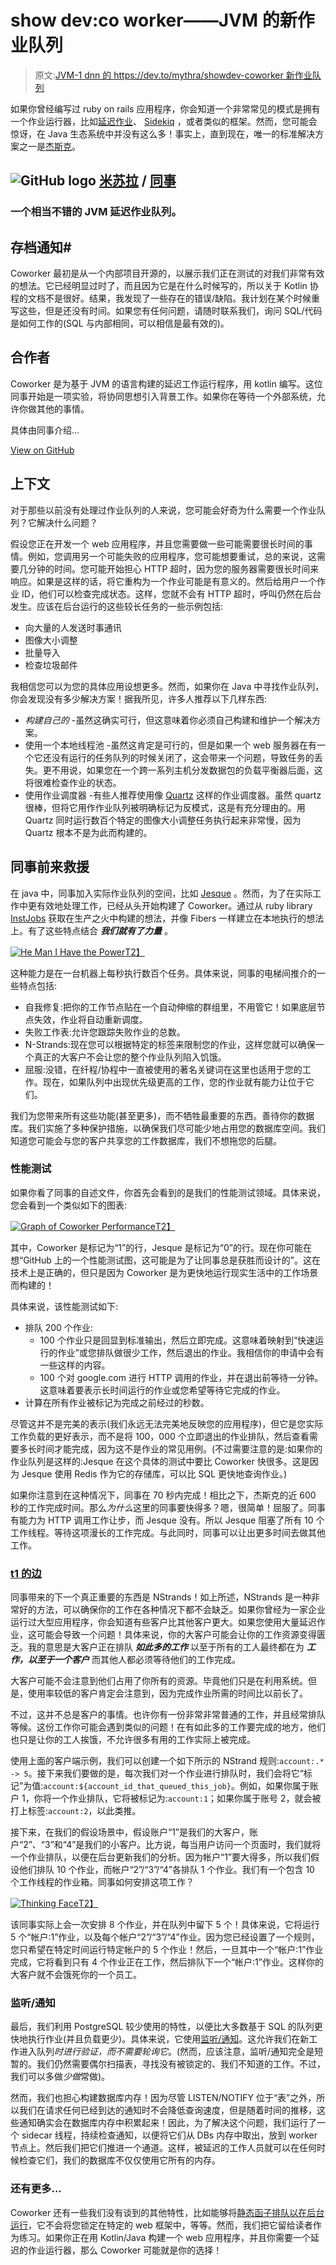 # show dev:co worker——JVM 的新作业队列

> 原文:[JVM-1 dnn 的 https://dev.to/mythra/showdev-coworker 新作业队列](https://dev.to/mythra/showdev-coworker---a-new-job-queue-for-the-jvm-1dnn)

如果你曾经编写过 ruby on rails 应用程序，你会知道一个非常常见的模式是拥有一个作业运行器，比如[延迟作业](https://github.com/collectiveidea/delayed_job)、 [Sidekiq](https://github.com/mperham/sidekiq) ，或者类似的框架。然而，您可能会惊讶，在 Java 生态系统中并没有这么多！事实上，直到现在，唯一的标准解决方案之一是[杰斯克](https://github.com/gresrun/jesque)。

## ![GitHub logo](../Images/75095a8afc1e0f207cda715962e75c8d.png) [米苏拉](https://github.com/Mythra) / [同事](https://github.com/Mythra/Coworker)

### 一个相当不错的 JVM 延迟作业队列。

<article class="markdown-body entry-content container-lg" itemprop="text">

# 存档通知#

Coworker 最初是从一个内部项目开源的，以展示我们正在测试的对我们非常有效的想法。它已经明显过时了，而且因为它是在什么时候写的，所以关于 Kotlin 协程的文档不是很好。结果，我发现了一些存在的错误/缺陷。我计划在某个时候重写这些，但是还没有时间。如果您有任何问题，请随时联系我们，询问 SQL/代码是如何工作的(SQL 与内部相同，可以相信是最有效的)。

# 合作者

Coworker 是为基于 JVM 的语言构建的延迟工作运行程序，用 kotlin 编写。这位同事开始是一项实验，将协同思想引入背景工作。如果你在等待一个外部系统，允许你做其他的事情。

具体由同事介绍…

</article>

[View on GitHub](https://github.com/Mythra/Coworker)

## [](#context)上下文

对于那些以前没有处理过作业队列的人来说，您可能会好奇为什么需要一个作业队列？它解决什么问题？

假设您正在开发一个 web 应用程序，并且您需要做一些可能需要很长时间的事情。例如，您调用另一个可能失败的应用程序，您可能想要重试，总的来说，这需要几分钟的时间。您可能开始担心 HTTP 超时，因为您的服务器需要很长时间来响应。如果是这样的话，将它重构为一个作业可能是有意义的。然后给用户一个作业 ID，他们可以检查完成状态。这样，您就不会有 HTTP 超时，呼叫仍然在后台发生。应该在后台运行的这些较长任务的一些示例包括:

*   向大量的人发送时事通讯
*   图像大小调整
*   批量导入
*   检查垃圾邮件

我相信您可以为您的具体应用设想更多。然而，如果你在 Java 中寻找作业队列，你会发现没有多少解决方案！据我所见，许多人推荐以下几样东西:

*   *构建自己的* -虽然这确实可行，但这意味着你必须自己构建和维护一个解决方案。
*   使用一个本地线程池 -虽然这肯定是可行的，但是如果一个 web 服务器在有一个它还没有运行的任务队列的时候关闭了，这会带来一个问题，导致任务的丢失。更不用说，如果您在一个跨一系列主机分发数据包的负载平衡器后面，这将很难检查作业的状态。
*   使用作业调度器 -有些人推荐使用像 [Quartz](http://www.quartz-scheduler.org/) 这样的作业调度器。虽然 quartz 很棒，但将它用作作业队列被明确标记为反模式，这是有充分理由的。用 Quartz 同时运行数百个特定的图像大小调整任务执行起来非常慢，因为 Quartz 根本不是为此而构建的。

## [](#coworker-to-the-rescue)同事前来救援

在 java 中，同事加入实际作业队列的空间，比如 [Jesque](https://github.com/gresrun/jesque) 。然而，为了在实际工作中更有效地处理工作，已经从头开始构建了 Coworker。通过从 ruby library [InstJobs](https://github.com/instructure/inst-jobs) 获取在生产之火中构建的想法，并像 Fibers 一样建立在本地执行的想法上。有了这些特点结合 ***我们就有了力量*** 。

[![He Man I Have the Power](../Images/8f0555ce481a665bfbb4e9d1c12e1ceb.png)T2】](https://res.cloudinary.com/practicaldev/image/fetch/s--78TNGcx8--/c_limit%2Cf_auto%2Cfl_progressive%2Cq_66%2Cw_880/https://public-clownfront-distribution.insops.net/images/IHaveThePower.gif)

这种能力是在一台机器上每秒执行数百个任务。具体来说，同事的电梯间推介的一些特点包括:

*   自我修复:把你的工作节点贴在一个自动伸缩的群组里，不用管它！如果底层节点失效，作业将自动重新调度。
*   失败工作表:允许您跟踪失败作业的总数。
*   N-Strands:现在您可以根据特定的标签来限制您的作业，这样您就可以确保一个真正的大客户不会让您的整个作业队列陷入饥饿。
*   屈服:没错，在纤程/协程中一直被使用的著名关键词在这里也适用于您的工作。现在，如果队列中出现优先级更高的工作，您的作业就有能力让位于它们。

我们为您带来所有这些功能(甚至更多)，而不牺牲最重要的东西。善待你的数据库。我们实施了多种保护措施，以确保我们尽可能少地占用您的数据库空间。我们知道您可能会与您的客户共享您的工作数据库，我们不想拖您的后腿。

### [](#performance-testing)性能测试

如果你看了同事的自述文件，你首先会看到的是我们的性能测试领域。具体来说，您会看到一个类似如下的图表:

[![Graph of Coworker Performance](../Images/f335611e1fe3131a720f2f87d9d05b2b.png)T2】](https://res.cloudinary.com/practicaldev/image/fetch/s--24TSvcGo--/c_limit%2Cf_auto%2Cfl_progressive%2Cq_auto%2Cw_880/https://raw.githubusercontent.com/SecurityInsanity/Coworker/master/bench/coworker-timings.png)

其中，Coworker 是标记为“1”的行，Jesque 是标记为“0”的行。现在你可能在想“GitHub 上的一个性能测试图，这可能是为了让同事总是获胜而设计的”。这在技术上是正确的，但只是因为 Coworker 是为更快地运行现实生活中的工作场景而构建的！

具体来说，该性能测试如下:

*   排队 200 个作业:
    *   100 个作业只是回显到标准输出，然后立即完成。这意味着映射到“快速运行的作业”或您排队做很少工作，然后退出的作业。我相信你的申请中会有一些这样的内容。
    *   100 个对 google.com 进行 HTTP 调用的作业，并在退出前等待一分钟。这意味着要表示长时间运行的作业或您希望等待它完成的作业。
*   计算在所有作业被标记为完成之前经过的秒数。

尽管这并不是完美的表示(我们永远无法完美地反映您的应用程序)，但它是您实际工作负载的更好表示，而不是将 100，000 个立即退出的作业排队，然后查看需要多长时间才能完成，因为这不是作业的常见用例。(不过需要注意的是:如果你的作业队列是这样的:Jesque 在这个具体的测试中要比 Coworker 快很多。这是因为 Jesque 使用 Redis 作为它的存储库，可以比 SQL 更快地查询作业。)

如果你注意到在这种情况下，同事在 70 秒内完成！相比之下，杰斯克的近 600 秒的工作完成时间。那么*为什么*这里的同事要快得多？嗯，很简单！屈服了。同事有能力为 HTTP 调用工作让步，而 Jesque 没有。所以 Jesque 阻塞了所有 10 个工作线程。等待这项漫长的工作完成。与此同时，同事可以让出更多时间去做其他工作。

### [t1 的边](#nstrands)

同事带来的下一个真正重要的东西是 NStrands！如上所述，NStrands 是一种非常好的方法，可以确保你的工作在各种情况下都不会缺乏。如果你曾经为一家企业运行过大型应用程序，你会知道有些客户比其他客户更大。如果您使用大量延迟作业，这可能会导致一个问题！具体来说，你的大客户可能会让你的工作资源变得匮乏。我的意思是大客户正在排队 ***如此多的工作*** 以至于所有的工人最终都在为 ***工作，以至于一个客户*** 而其他人都必须等待他们的工作完成。

大客户可能不会注意到他们占用了你所有的资源。毕竟他们只是在利用系统。但是，使用率较低的客户肯定会注意到，因为完成作业所需的时间比以前长了。

不过，这并不总是客户的事情。也许你有一份非常非常普通的工作，并且经常排队等候。这份工作你可能会遇到类似的问题！在有如此多的工作要完成的地方，他们也只是让你的工人挨饿，不允许很多有用的工作实际上被完成。

使用上面的客户端示例，我们可以创建一个如下所示的 NStrand 规则:`account:.* -> 5`。接下来我们要做的是，每次我们对一个作业进行排队时，我们会将它“标记”为值:`account:${account_id_that_queued_this_job}`。例如，如果你属于账户 1，你将一个作业排队，它将被标记为:`account:1`；如果你属于账号 2，就会被打上标签:`account:2`，以此类推。

接下来，在我们的假设场景中，假设账户“1”是我们的大客户，账户“2”、“3”和“4”是我们的小客户。比方说，每当用户访问一个页面时，我们就将一个作业排队，以便在后台更新我们的分析。因为帐户“1”要大得多，所以我们假设他们排队 10 个作业，而帐户“2”/“3”/“4”各排队 1 个作业。我们有一个包含 10 个工作线程的作业箱。同事如何安排这项工作？

[![Thinking Face](../Images/93a67f48fe7ca03b4b87aa36fe42705c.png)T2】](https://res.cloudinary.com/practicaldev/image/fetch/s--5OR9jQzr--/c_limit%2Cf_auto%2Cfl_progressive%2Cq_auto%2Cw_880/https://public-clownfront-distribution.insops.net/images/thonk.png)

该同事实际上会一次安排 8 个作业，并在队列中留下 5 个！具体来说，它将运行 5 个“帐户:1”作业，以及每个帐户“2”/“3”/“4”作业。因为您已经设置了一个规则，您只希望在特定时间运行特定帐户的 5 个作业！然后，一旦其中一个“帐户:1”作业完成，它将看到只有 4 个作业正在工作，然后排队下一个“帐户:1”作业。这样你的大客户就不会饿死你的一个员工。

### [](#listennotify)监听/通知

最后，我们利用 PostgreSQL 较少使用的特性，以便比大多数基于 SQL 的队列更快地执行作业(并且负载更少)。具体来说，它使用[监听/通知](https://www.postgresql.org/docs/current/static/libpq-notify.html)。这允许我们在新工作进入队列*时进行验证，而不需要轮询它*。(然而，应该注意，监听/通知完全是短暂的。我们仍然需要偶尔扫描表，寻找没有被锁定的、我们不知道的工作。不过，我们可以多做*少做*常做)。

然而，我们也担心构建数据库内存！因为尽管 LISTEN/NOTIFY 位于“表”之外，所以我们在请求任何已经到达的通知时不会降低查询速度，但是随着时间的推移，这些通知确实会在数据库内存中积累起来！因此，为了解决这个问题，我们运行了一个 sidecar 线程，持续检查通知，以便将它们从 DBs 内存中取出，放到 worker 节点上。然后我们把它们推进一个通道。这样，被延迟的工作人员就可以在任何时候检查它们，我们的数据库不仅仅使用它所有的内存。

### [](#and-much-more)还有更多...

Coworker 还有一些我们没有谈到的其他特性，比如能够将[静态函子排队以在后台运行](https://coworker.kungfury.io/#/insert-work?id=using-handle-asynchronously)，它不会将您锁定在特定的 web 框架中，等等。然而，我们把它留给读者作为练习。如果你正在用 Kotlin/Java 构建一个 web 应用程序，并且你需要一个延迟的作业运行器，那么 Coworker 可能就是你的选择！
